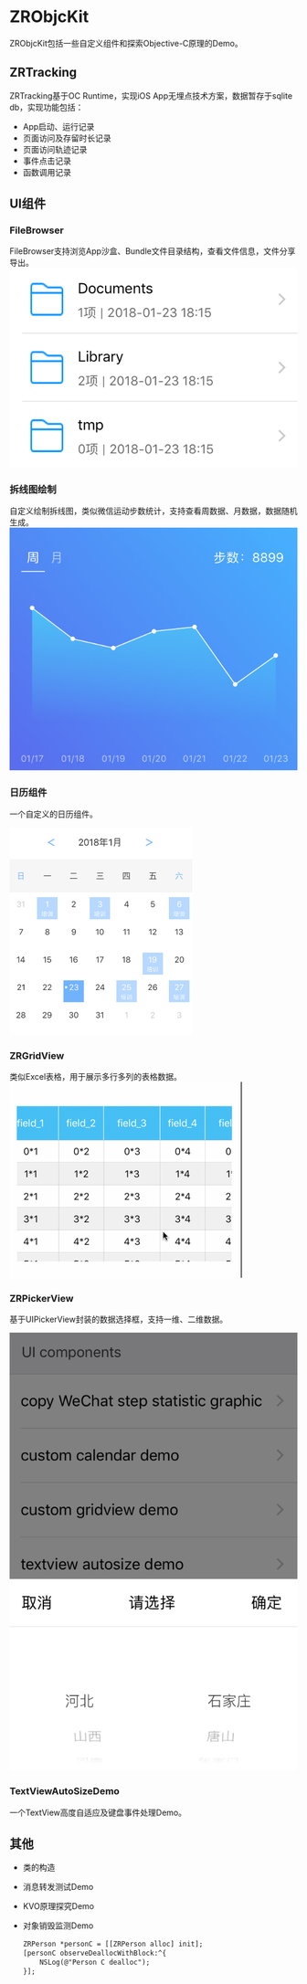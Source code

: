 # ZRObjcKit

ZRObjcKit包括一些自定义组件和探索Objective-C原理的Demo。

## ZRTracking

ZRTracking基于OC Runtime，实现iOS App无埋点技术方案，数据暂存于sqlite db，实现功能包括：

* App启动、运行记录
* 页面访问及存留时长记录
* 页面访问轨迹记录
* 事件点击记录
* 函数调用记录

## UI组件

### FileBrowser

FileBrowser支持浏览App沙盒、Bundle文件目录结构，查看文件信息，文件分享导出。
![](https://raw.githubusercontent.com/jiaxw32/ZRObjcKit/master/ZRObjcKit/Resource/fileBrowser.png)

### 拆线图绘制

自定义绘制拆线图，类似微信运动步数统计，支持查看周数据、月数据，数据随机生成。
![](https://raw.githubusercontent.com/jiaxw32/ZRObjcKit/master/ZRObjcKit/Resource/polylineGraphic.png)

### 日历组件

一个自定义的日历组件。

<img src="https://raw.githubusercontent.com/jiaxw32/ZRObjcKit/master/ZRObjcKit/Resource/customCalendar.png" width="320">

### ZRGridView

类似Excel表格，用于展示多行多列的表格数据。       
![](https://raw.githubusercontent.com/jiaxw32/ZRGridView/master/ZRGridView/ZRGridView/gridview.gif)

### ZRPickerView

基于UIPickerView封装的数据选择框，支持一维、二维数据。

![](https://raw.githubusercontent.com/jiaxw32/ZRObjcKit/master/ZRObjcKit/Resource/pickerview.png)

### TextViewAutoSizeDemo

一个TextView高度自适应及键盘事件处理Demo。

## 其他

* 类的构造

* 消息转发测试Demo

* KVO原理探究Demo

* 对象销毁监测Demo

    ```Objctive-C
    ZRPerson *personC = [[ZRPerson alloc] init];
    [personC observeDeallocWithBlock:^{
        NSLog(@"Person C dealloc");
    }];
    ```
